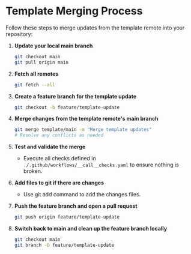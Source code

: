 # Template Merging Process

Follow these steps to merge updates from the template remote into your repository:

1. **Update your local main branch**
   ```sh
   git checkout main
   git pull origin main
   ```

2. **Fetch all remotes**
   ```sh
   git fetch --all
   ```

3. **Create a feature branch for the template update**
   ```sh
   git checkout -b feature/template-update
   ```

4. **Merge changes from the template remote's main branch**
   ```sh
   git merge template/main -m "Merge template updates"
   # Resolve any conflicts as needed
   ```

5. **Test and validate the merge**
   - Execute all checks defined in `./.github/workflows/__call__checks.yaml` to ensure nothing is broken.

6. **Add files to git if there are changes**
   - Use git add command to add the changes files.

7. **Push the feature branch and open a pull request**
   ```sh
   git push origin feature/template-update
   ```

8. **Switch back to main and clean up the feature branch locally**
   ```sh
   git checkout main
   git branch -D feature/template-update
   ```
